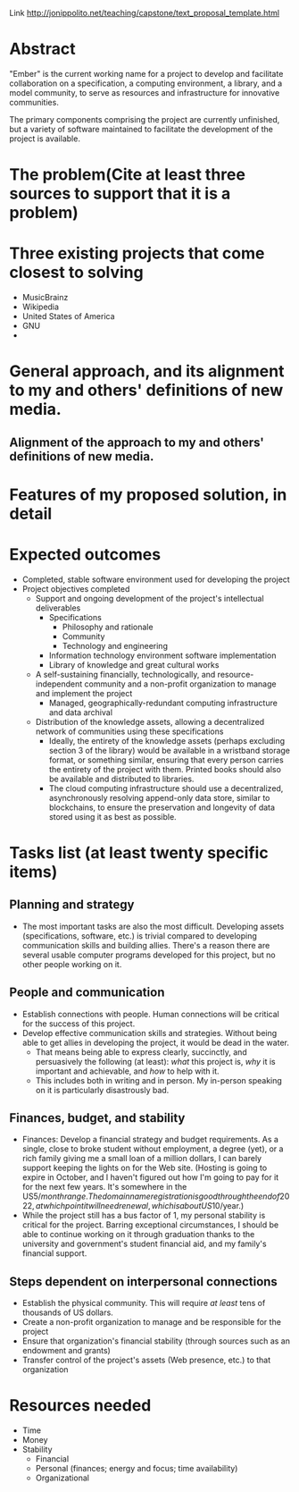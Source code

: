 Link http://jonippolito.net/teaching/capstone/text_proposal_template.html

# Abstract


"Ember" is the current working name for a project to develop and facilitate collaboration on a specification, a computing environment, a library, and a model community, to serve as resources and infrastructure for innovative communities.

The primary components comprising the project are currently unfinished, but a variety of software maintained to facilitate the development of the project is available.

# The problem(Cite at least three sources to support that it is a problem)

# Three existing projects that come closest to solving
- MusicBrainz
- Wikipedia
- United States of America
- GNU
- 

# General approach, and its alignment to my and others' definitions of new media.

## Alignment of the approach to my and others' definitions of new media.

# Features of my proposed solution, in detail

# Expected outcomes

- Completed, stable software environment used for developing the project
- Project objectives completed
  - Support and ongoing development of the project's intellectual deliverables
    - Specifications
      - Philosophy and rationale
      - Community
      - Technology and engineering
    - Information technology environment software implementation
    - Library of knowledge and great cultural works
  - A self-sustaining financially, technologically, and resource-independent community and a non-profit organization to manage and implement the project
    - Managed, geographically-redundant computing infrastructure and data archival
  - Distribution of the knowledge assets, allowing a decentralized network of communities using these specifications
    - Ideally, the entirety of the knowledge assets (perhaps excluding section 3 of the library) would be available in a wristband storage format, or something similar, ensuring that every person carries the entirety of the project with them. Printed books should also be available and distributed to libraries.
    - The cloud computing infrastructure should use a decentralized, asynchronously resolving append-only data store, similar to blockchains, to ensure the preservation and longevity of data stored using it as best as possible.

# Tasks list (at least twenty specific items)

## Planning and strategy
- The most important tasks are also the most difficult. Developing assets (specifications, software, etc.) is trivial compared to developing communication skills and building allies. There's a reason there are several usable computer programs developed for this project, but no other people working on it.

## People and communication
- Establish connections with people. Human connections will be critical for the success of this project.
- Develop effective communication skills and strategies. Without being able to get allies in developing the project, it would be dead in the water.
  - That means being able to express clearly, succinctly, and persuasively the following (at least): _what_ this project is, _why_ it is important and achievable, and _how_ to help with it.
  - This includes both in writing and in person. My in-person speaking on it is particularly disastrously bad.

## Finances, budget, and stability
- Finances: Develop a financial strategy and budget requirements. As a single, close to broke student without employment, a degree (yet), or a rich family giving me a small loan of a million dollars, I can barely support keeping the lights on for the Web site. (Hosting is going to expire in October, and I haven't figured out how I'm going to pay for it for the next few years. It's somewhere in the US$5/month range. The domain name registration is good through the end of 2022, at which point it will need renewal, which is about US$10/year.)
- While the project still has a bus factor of 1, my personal stability is critical for the project. Barring exceptional circumstances, I should be able to continue working on it through graduation thanks to the university and government's student financial aid, and my family's financial support.

## Steps dependent on interpersonal connections
- Establish the physical community. This will require *at least* tens of thousands of US dollars.
- Create a non-profit organization to manage and be responsible for the project
- Ensure that organization's financial stability (through sources such as an endowment and grants)
- Transfer control of the project's assets (Web presence, etc.) to that organization 


# Resources needed
- Time
- Money
- Stability
  - Financial
  - Personal (finances; energy and focus; time availability)
  - Organizational
